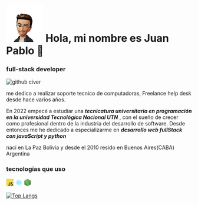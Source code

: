 # <img width= "100"  src="https://github.com/JuanPa-Portugal/juanPa-Portugal/blob/main/image/avatarsinfondo.png"> Hola, mi nombre es Juan Pablo 👋
###  full-stack developer



![github civer](https://user-images.githubusercontent.com/91083049/215176387-92bcfc1b-18c4-4eee-be7b-22589e477ee6.png)



me dedico a realizar soporte tecnico de computadoras, Freelance help desk desde hace varios años.

En 2022 empecé a estudiar una ***tecnicatura universitaria en programación en la universidad Tecnológica Nacional UTN*** , con el  sueño de crecer como profesional dentro de la industria del desarrollo de software. Desde entonces me he dedicado a especializarme en  ***desarrollo web fullStack con javaScript y python***

nací en La Paz Bolivia y desde el 2010 resido en Buenos Aires(CABA) Argentina 





### tecnologías que uso
<code><img height="20" alt="javascript" src="https://raw.githubusercontent.com/github/explore/80688e429a7d4ef2fca1e82350fe8e3517d3494d/topics/javascript/javascript.png"></code>
<code><img height="20" alt="react" src="https://raw.githubusercontent.com/github/explore/80688e429a7d4ef2fca1e82350fe8e3517d3494d/topics/react/react.png"></code>
<code><img height="20" alt="nodejs" src="https://raw.githubusercontent.com/github/explore/80688e429a7d4ef2fca1e82350fe8e3517d3494d/topics/nodejs/nodejs.png"></code>    



[![Top Langs](https://github-readme-stats.vercel.app/api/top-langs/?username=juanPa-Portugal&layout=compact)](https://github.com/anuraghazra/github-readme-stats)


<!-- alternativa en tabla
 <p align=right>
  <img width= "650" src=https://user-images.githubusercontent.com/91083049/215176387-92bcfc1b-18c4-4eee-be7b-22589e477ee6.png>
  </p>
  -->
  
  <!--
| <p >Hola  !!! a todos👋<br>  mi nombre es Juan Pablo   <br>`Frontend Developer`<br>`y help desk nivel 1`<br>` 2do año en la  Universidad Tecnologica Nacional UTN` </p> | <p align="center"><img width= "900" height="200" src="https://github.com/JuanPa-Portugal/juanPa-Portugal/blob/main/image/LinkedIn%20cover%20-%201.png"></p> |
|-------------------|-------------------------------------------------------------------------------------------------------------------------------------------------|

-->
